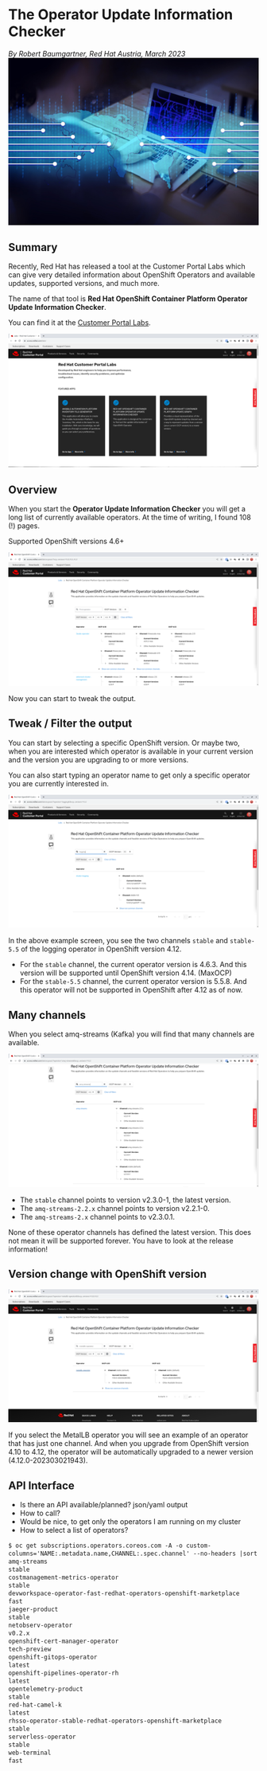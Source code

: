 # The Operator Update Information Checker

*By Robert Baumgartner, Red Hat Austria, March 2023*
![](images/binary.jpg)

## Summary

Recently, Red Hat has released a tool at the Customer Portal Labs which can give very detailed information about OpenShift Operators and available updates, supported versions, and much more.

The name of that tool is **Red Hat OpenShift Container Platform Operator Update Information Checker**.

You can find it at the 
[Customer Portal Labs](https://access.redhat.com/labs/).

![Customer Portal Labs](images/labs01.png)

## Overview

When you start the **Operator Update Information Checker** you will get a long list of currently available operators. 
At the time of writing, I found 108 (!) pages.

Supported OpenShift versions 4.6+

![Operator Overview](images/labs02.png)

Now you can start to tweak the output.

## Tweak / Filter the output

You can start by selecting a specific OpenShift version. Or maybe two, when you are interested which operator is available in your current version and the version you are upgrading to or more versions.

You can also start typing an operator name to get only a specific operator you are currently interested in.

![Logging Operator details](images/labs03.png)

In the above example screen, you see the two channels `stable` and `stable-5.5` of the logging operator in OpenShift version 4.12.

- For the `stable` channel, the current operator version is 4.6.3. And this version will be supported until OpenShift version 4.14. (MaxOCP)
- For the `stable-5.5` channel, the current operator version is 5.5.8. And this operator will not be supported in OpenShift after 4.12 as of now.

## Many channels

When you select amq-streams (Kafka) you will find that many channels are available.

![AMQ Streams/Kafka Operator details](images/labs04.png)

- The `stable` channel points to version v2.3.0-1, the latest version.
- The `amq-streams-2.2.x` channel points to version v2.2.1-0.
- The `amq-streams-2.x` channel points to v2.3.0.1.

None of these operator channels has defined the latest version. This does not mean it will be supported forever. You have to look at the release information!

## Version change with OpenShift version

![MetalsLB Operator details](images/labs05.png)

If you select the MetalLB operator you will see an example of an operator that has just one channel. And when you upgrade from OpenShift version 4.10 to 4.12, the operator will be automatically upgraded to a newer version (4.12.0-202303021943).

## API Interface

- Is there an API available/planned? json/yaml output
- How to call?
- Would be nice, to get only the operators I am running on my cluster
- How to select a list of operators?

```shell
$ oc get subscriptions.operators.coreos.com -A -o custom-columns='NAME:.metadata.name,CHANNEL:.spec.channel' --no-headers |sort
amq-streams                                                         stable
costmanagement-metrics-operator                                     stable
devworkspace-operator-fast-redhat-operators-openshift-marketplace   fast
jaeger-product                                                      stable
netobserv-operator                                                  v0.2.x
openshift-cert-manager-operator                                     tech-preview
openshift-gitops-operator                                           latest
openshift-pipelines-operator-rh                                     latest
opentelemetry-product                                               stable
red-hat-camel-k                                                     latest
rhsso-operator-stable-redhat-operators-openshift-marketplace        stable
serverless-operator                                                 stable
web-terminal                                                        fast
```
